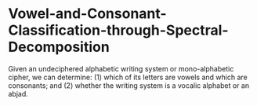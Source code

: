 # Vowel-and-Consonant-Classification-through-Spectral-Decomposition
Given an undeciphered alphabetic writing system or mono-alphabetic cipher, we can determine: (1) which of its letters are vowels and which are consonants; and (2) whether the writing system is a vocalic alphabet or an abjad.
